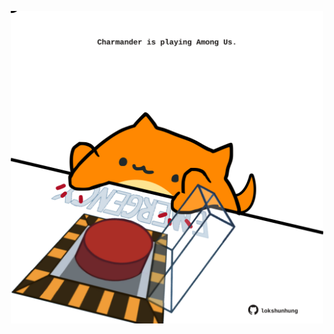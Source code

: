 <!-- built at 22/01/2023, 23:00:48 UTC -->
<p align="center">
  <img width="500" height="500" src="./ReadmeImage.svg">
</p>
